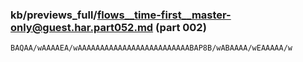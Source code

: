### kb/previews_full/flows__time-first__master-only@guest.har.part052.md (part 002)

```md
BAQAA/wAAAAEA/wAAAAAAAAAAAAAAAAAAAAAAAAABAP8B/wABAAAA/wEAAAAA/w
```

```
